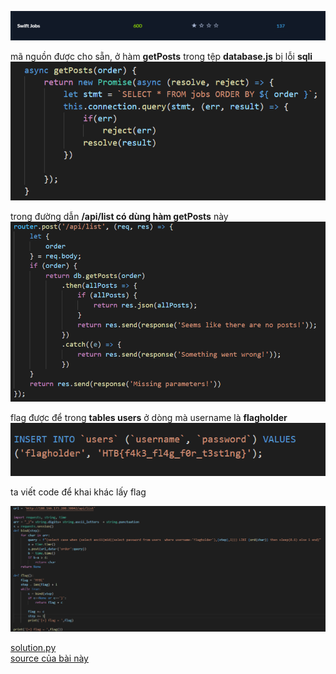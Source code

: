 ![alt text](https://github.com/magnetohvcs/ctf/blob/main/ctf-hackthebox/Auth0-CTF/web_swift_jobs/Untitled4.png)

mã nguồn được cho sẵn, ở hàm __getPosts__ trong tệp __database.js__ bị lỗi __sqli__
![alt text](https://github.com/magnetohvcs/ctf/blob/main/ctf-hackthebox/Auth0-CTF/web_swift_jobs/Untitled.png)

trong đường dẫn __/api/list có dùng hàm getPosts__ này
![alt text](https://github.com/magnetohvcs/ctf/blob/main/ctf-hackthebox/Auth0-CTF/web_swift_jobs/Untitled1.png)

flag được để trong __tables users__ ở dòng mà username là __flagholder__
![alt text](https://github.com/magnetohvcs/ctf/blob/main/ctf-hackthebox/Auth0-CTF/web_swift_jobs/Untitled3.png)

ta viết code để khai khác lấy flag

![alt text](https://github.com/magnetohvcs/ctf/blob/main/ctf-hackthebox/Auth0-CTF/web_swift_jobs/Untitled5.png)

[solution.py](https://github.com/magnetohvcs/ctf/blob/main/ctf-hackthebox/Auth0-CTF/web_swift_jobs/solution.py)
<br />
[source của bài này](https://github.com/magnetohvcs/ctf/raw/main/ctf-hackthebox/Auth0-CTF/web_swift_jobs/web_swift_jobs.zip)
